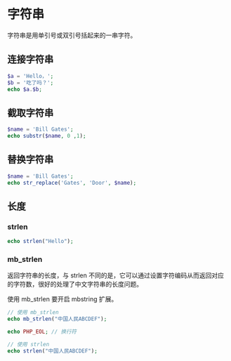 # 字符串

字符串是用单引号或双引号括起来的一串字符。

## 连接字符串

<div class="run"></div>

```php
$a = 'Hello，';
$b = '吃了吗？';
echo $a.$b;
```

## 截取字符串

<div class="run"></div>

```php
$name = 'Bill Gates';
echo substr($name, 0 ,1);
```

## 替换字符串

<div class="run"></div>

```php
$name = 'Bill Gates';
echo str_replace('Gates', 'Door', $name);
```

## 长度

### strlen

<div class="run"></div>

```php
echo strlen("Hello");
```

### mb_strlen

返回字符串的长度，与 strlen 不同的是，它可以通过设置字符编码从而返回对应的字符数，很好的处理了中文字符串的长度问题。

使用 mb_strlen 要开启 mbstring 扩展。

<div class="run"></div>

```php
// 使用 mb_strlen
echo mb_strlen("中国人民ABCDEF");

echo PHP_EOL; // 换行符

// 使用 strlen
echo strlen("中国人民ABCDEF");

```
